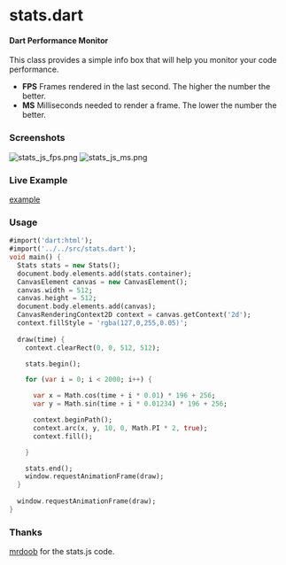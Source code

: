 stats.dart
==========

#### Dart Performance Monitor ####

This class provides a simple info box that will help you monitor your code performance.

* **FPS** Frames rendered in the last second. The higher the number the better.
* **MS** Milliseconds needed to render a frame. The lower the number the better.

### Screenshots ###

![stats_js_fps.png](http://financeCoding.github.com/stats.dart/assets/stats_dart_fps.png)
![stats_js_ms.png](http://financeCoding.github.com/stats.dart/assets/stats_dart_ms.png)

### Live Example ###

[example](http://financeCoding.github.com/stats.dart/examples/basic/statsdart.html)

### Usage ###

```dart
#import('dart:html');
#import('../../src/stats.dart');
void main() {
  Stats stats = new Stats();
  document.body.elements.add(stats.container);
  CanvasElement canvas = new CanvasElement();
  canvas.width = 512;
  canvas.height = 512;
  document.body.elements.add(canvas);
  CanvasRenderingContext2D context = canvas.getContext('2d');
  context.fillStyle = 'rgba(127,0,255,0.05)';
  
  draw(time) {
    context.clearRect(0, 0, 512, 512);

    stats.begin();

    for (var i = 0; i < 2000; i++) {

      var x = Math.cos(time + i * 0.01) * 196 + 256;
      var y = Math.sin(time + i * 0.01234) * 196 + 256;

      context.beginPath();
      context.arc(x, y, 10, 0, Math.PI * 2, true);
      context.fill();

    }

    stats.end();
    window.requestAnimationFrame(draw);
  }
  
  window.requestAnimationFrame(draw);
}
```

### Thanks ###
[mrdoob](http://mrdoob.github.com/stats.js/) for the stats.js code. 
